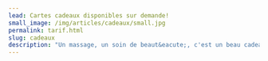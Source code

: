 ```yaml
---
lead: Cartes cadeaux disponibles sur demande!
small_image: /img/articles/cadeaux/small.jpg
permalink: tarif.html
slug: cadeaux
description: "Un massage, un soin de beaut&eacute;, c'est un beau cadeau &agrave; se faire ou &agrave; offrir, qui fait toujours plaisir! Pour toutes les occasions: anniversaire, mariage, enterrement de vie de jeune fille ou gar&ccedil;on, apr&egrave;s un  accouchement, f&ecirc;tes des m&egrave;res/ p&egrave;res..."
---
```

